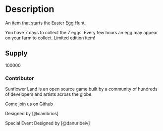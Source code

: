 # Description

An item that starts the Easter Egg Hunt.

You have 7 days to collect the 7 eggs. Every few hours an egg may appear on your farm to collect. Limited edition item!

## Supply

100000

### Contributor

Sunflower Land is an open source game built by a community of hundreds of developers and artists across the globe.

Come join us on [Github](https://github.com/sunflower-land/sunflower-land)

Designed by [@cambrios]

Special Event Designed by [@danuribeiv]

